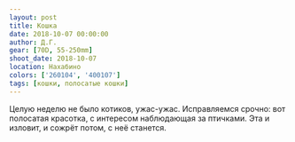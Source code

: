 ```yaml
---
layout: post
title: Кошка
date: 2018-10-07 00:00:00
author: Д.Г.
gear: [70D, 55-250mm]
shoot_date: 2018-10-07
location: Нахабино
colors: ['260104', '400107']
tags: [кошки, полосатые кошки]
---
```

Целую неделю не было котиков, ужас-ужас. Исправляемся срочно: вот полосатая красотка, с интересом наблюдающая за птичками. Эта и изловит, и сожрёт потом, с неё станется.
